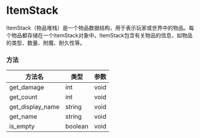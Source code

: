 # ItemStack

ItemStack（物品堆栈）是一个物品数据结构，用于表示玩家或世界中的物品。每个物品都存储在一个ItemStack对象中。ItemStack包含有关物品的信息，如物品的类型、数量、附魔、耐久性等。

### 方法
|  方法名   | 类型  | 参数  |
|  ----  | ----  | ----  |
|  get_damage   | int  | void |
|  get_count   | int  | void |
|  get_display_name   | string  | void |
|  get_name   | string  | void |
|  is_empty | boolean | void |
